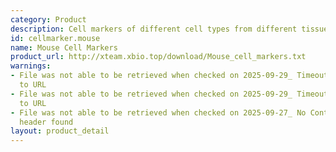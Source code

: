 ```yaml
---
category: Product
description: Cell markers of different cell types from different tissues in mouse
id: cellmarker.mouse
name: Mouse Cell Markers
product_url: http://xteam.xbio.top/download/Mouse_cell_markers.txt
warnings:
- File was not able to be retrieved when checked on 2025-09-29_ Timeout connecting
  to URL
- File was not able to be retrieved when checked on 2025-09-29_ Timeout connecting
  to URL
- File was not able to be retrieved when checked on 2025-09-27_ No Content-Length
  header found
layout: product_detail
---
```

